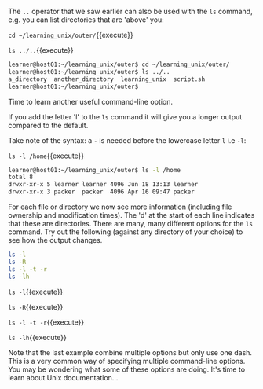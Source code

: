 
The `..` operator that we saw earlier can also be used with the `ls` command, e.g. you can list directories that are 'above' you:

`cd ~/learning_unix/outer/`{{execute}}

`ls ../..`{{execute}}


```bash
learner@host01:~/learning_unix/outer$ cd ~/learning_unix/outer/
learner@host01:~/learning_unix/outer$ ls ../..
a_directory  another_directory  learning_unix  script.sh
learner@host01:~/learning_unix/outer$
```

Time to learn another useful command-line option. 

If you add the letter 'l' to the `ls` command it will give you a longer output compared to the default. 

Take note of the syntax: a `-` is needed before the lowercase letter `l` i.e `-l`:

`ls -l /home`{{execute}}

```bash
learner@host01:~/learning_unix/outer$ ls -l /home
total 8
drwxr-xr-x 5 learner learner 4096 Jun 18 13:13 learner
drwxr-xr-x 3 packer  packer  4096 Apr 16 09:47 packer
```

For each file or directory we now see more information (including file ownership and modification times). The 'd' at the start of each line indicates that these are directories. There are many, many different options for the `ls` command. Try out the following (against any directory of your choice) to see how the output changes.

```bash
ls -l
ls -R
ls -l -t -r
ls -lh
```


`ls -l`{{execute}} 

`ls -R`{{execute}}

`ls -l -t -r`{{execute}}

`ls -lh`{{execute}}


Note that the last example combine multiple options but only use one dash. This is a very common way of specifying multiple command-line options. You may be wondering what some of these options are doing. It's time to learn about Unix documentation...
